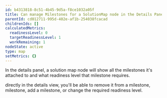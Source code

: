 ```yaml
---
id: b4313818-8c51-4b45-9d5a-f8ce1032a05f
title: Can manage Milestones for a SolutionMap node in the Details Panel
parentId: cd012711-995d-402e-af1b-254038fcacad
childrenIds: []
calculatedMetrics:
  readinessLevel: 0
  targetReadinessLevel: 1
  workRemaining: 1
nodeState: active
type: map
setMetrics: {}
---
```

In the details panel, a solution map node will show all the milestones it's attached to and what readiness level that milestone requires. 

directly in the details view, you'll be able to remove it from a milestone, milestone, add a milestone, or change the required readiness level. 